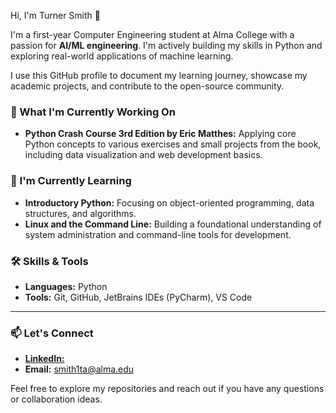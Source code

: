 Hi, I'm Turner Smith 👋

I'm a first-year Computer Engineering student at Alma College with a passion for **AI/ML engineering**. I'm actively building my skills in Python and exploring real-world applications of machine learning.

I use this GitHub profile to document my learning journey, showcase my academic projects, and contribute to the open-source community.

### 🔭 What I'm Currently Working On

* **Python Crash Course 3rd Edition by Eric Matthes:** Applying core Python concepts to various exercises and small projects from the book, including data visualization and web development basics.

### 🌱 I'm Currently Learning

* **Introductory Python:** Focusing on object-oriented programming, data structures, and algorithms.
* **Linux and the Command Line:** Building a foundational understanding of system administration and command-line tools for development.

### 🛠️ Skills & Tools

* **Languages:** Python
* **Tools:** Git, GitHub, JetBrains IDEs (PyCharm), VS Code

---

### 📫 Let's Connect

* [**LinkedIn:**](https://www.linkedin.com/in/turner-smith-a49a33381/)
* **Email:** smith1ta@alma.edu

Feel free to explore my repositories and reach out if you have any questions or collaboration ideas.
